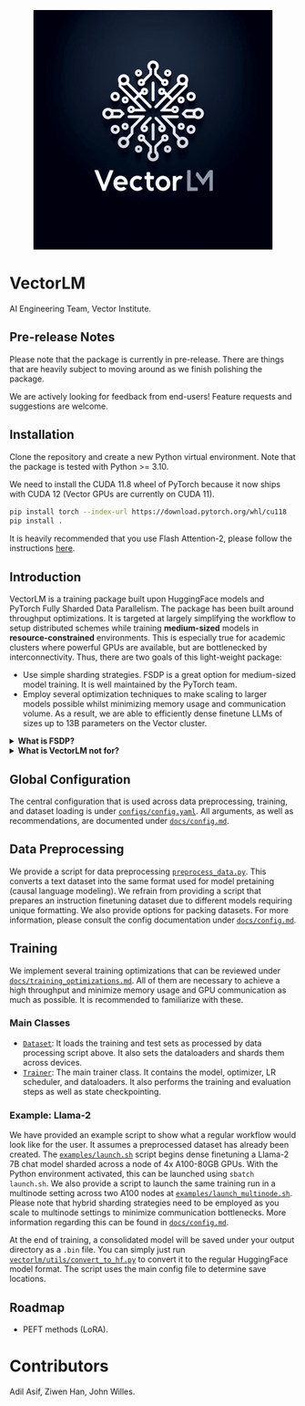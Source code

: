 <p align="center">
  <img src="vectorlm.png" alt="VectorLM custom image"/>
</p>

# VectorLM

AI Engineering Team, Vector Institute.

## Pre-release Notes

Please note that the package is currently in pre-release. There are things that are heavily subject to moving around as we finish polishing the package.

We are actively looking for feedback from end-users! Feature requests and suggestions are welcome.

## Installation

Clone the repository and create a new Python virtual environment. Note that the package is tested with Python >= 3.10.

We need to install the CUDA 11.8 wheel of PyTorch because it now ships with CUDA 12 (Vector GPUs are currently on CUDA 11).

```bash
pip install torch --index-url https://download.pytorch.org/whl/cu118
pip install .
```

It is heavily recommended that you use Flash Attention-2, please follow the instructions [here](https://github.com/Dao-AILab/flash-attention).

## Introduction

VectorLM is a training package built upon HuggingFace models and PyTorch Fully Sharded Data Parallelism. The package has been built around throughput optimizations. It is targeted at largely simplifying the workflow to setup distributed schemes while training **medium-sized** models in **resource-constrained** environments. This is especially true for academic clusters where powerful GPUs are available, but are bottlenecked by interconnectivity. Thus, there are two goals of this light-weight package:
* Use simple sharding strategies. FSDP is a great option for medium-sized model training. It is well maintained by the PyTorch team.
* Employ several optimization techniques to make scaling to larger models possible whilst minimizing memory usage and communication volume. As a result, we are able to efficiently dense finetune LLMs of sizes up to 13B parameters on the Vector cluster.

<details>
<summary><b>What is FSDP?</b></summary>
Also known as ZeRO - Stage 3 sharding, it is a purely data-parallel training scheme built similar to Distributed Data Parallel, except it evenly shards optimizer states and model parameters as well within worker process groups. A good introduction can be found <a href="https://engineering.fb.com/2021/07/15/open-source/fsdp/">here</a>.
</details>

<details>
<summary><b>What is VectorLM not for?</b></summary>
Our package is designed for lightweight operations and is not intended for training very large models. It's primarily focused on facilitating Vector researchers in training moderately-sized models (on the order of 13B parameters) more efficiently. For very large model training setups requiring 3D distributed training strategies, we suggest exploring specialized frameworks like Megatron-LM and DeepSpeed, which are better equipped for such demands.
</details>

## Global Configuration
The central configuration that is used across data preprocessing, training, and dataset loading is under [`configs/config.yaml`](configs/config.yaml). All arguments, as well as recommendations, are documented under [`docs/config.md`](docs/config.md).

## Data Preprocessing

We provide a script for data preprocessing [`preprocess_data.py`](preprocess_data.py). This converts a text dataset into the same format used for model pretaining (causal language modeling). We refrain from providing a script that prepares an instruction finetuning dataset due to different models requiring unique formatting. We also provide options for packing datasets. For more information, please consult the config documentation under [`docs/config.md`](docs/config.md).

## Training

We implement several training optimizations that can be reviewed under [`docs/training_optimizations.md`](docs/training_optimizations.md). All of them are necessary to achieve a high throughput and minimize memory usage and GPU communication as much as possible. It is recommended to familiarize with these.

### Main Classes

* [`Dataset`](vectorlm/dataset.py): It loads the training and test sets as processed by data processing script above. It also sets the dataloaders and shards them across devices.
* [`Trainer`](vectorlm/trainer.py): The main trainer class. It contains the model, optimizer, LR scheduler, and dataloaders. It also performs the training and evaluation steps as well as state checkpointing.

### Example: Llama-2

We have provided an example script to show what a regular workflow would look like for the user. It assumes a preprocessed dataset has already been created. The [`examples/launch.sh`](examples/launch.sh) script begins dense finetuning a Llama-2 7B chat model sharded across a node of 4x A100-80GB GPUs. With the Python environment activated, this can be launched using `sbatch launch.sh`. We also provide a script to launch the same training run in a multinode setting across two A100 nodes at [`examples/launch_multinode.sh`](examples/launch_multinode.sh). Please note that hybrid sharding strategies need to be employed as you scale to multinode settings to minimize communication bottlenecks. More information regarding this can be found in [`docs/config.md`](docs/config.md).

At the end of training, a consolidated model will be saved under your output directory as a `.bin` file. You can simply just run [`vectorlm/utils/convert_to_hf.py`](vectorlm/utils/convert_to_hf.py) to convert it to the regular HuggingFace model format. The script uses the main config file to determine save locations.

## Roadmap
- PEFT methods (LoRA).

# Contributors

Adil Asif, Ziwen Han, John Willes.
